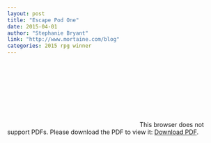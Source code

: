 ```yaml
---
layout: post
title: "Escape Pod One"
date: 2015-04-01
author: "Stephanie Bryant"
link: "http://www.mortaine.com/blog"
categories: 2015 rpg winner
---
```


<object data="{{ site.url }}/pdfs/EscapePodOne.pdf" type="application/pdf" width="90%" align="middle" >
    <embed src="{{ site.url }}/pdfs/EscapePodOne.pdf">
        This browser does not support PDFs. Please download the PDF to view it: <a href="{{ site.url }}/pdfs/EscapePodOne.pdf">Download PDF</a>.</p>
    </embed>
</object>
